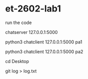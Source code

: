 # et-2602-lab1

run the code 


chatserver 127.0.0.1:5000 

python3 chatclient 127.0.0.1:5000 pa1 

python3 chatclient 127.0.0.1:5000 pa2


cd Desktop

git log > log.txt 
